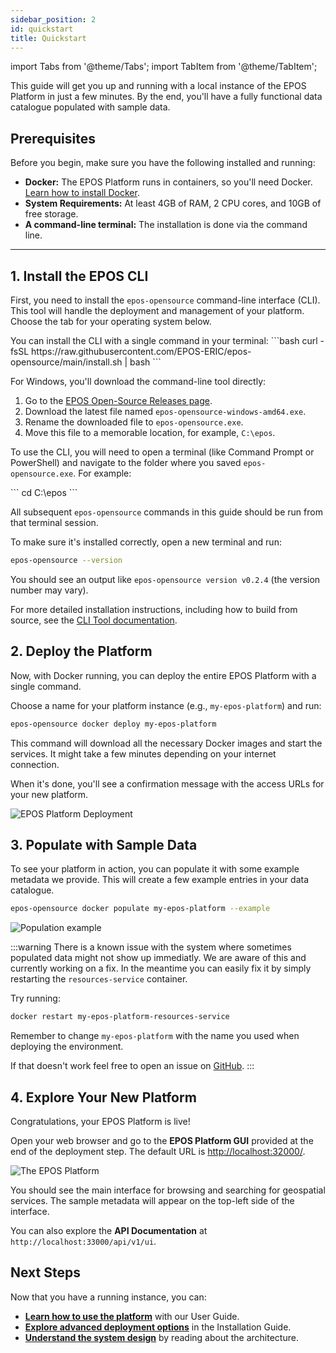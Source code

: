 ```yaml
---
sidebar_position: 2
id: quickstart
title: Quickstart
---
```


import Tabs from '@theme/Tabs';
import TabItem from '@theme/TabItem';

This guide will get you up and running with a local instance of the EPOS Platform in just a few minutes. By the end, you'll have a fully functional data catalogue populated with sample data.

## Prerequisites

Before you begin, make sure you have the following installed and running:

- **Docker:** The EPOS Platform runs in containers, so you'll need Docker. [Learn how to install Docker](https://docs.docker.com/get-started/get-docker/).
- **System Requirements:** At least 4GB of RAM, 2 CPU cores, and 10GB of free storage.
- **A command-line terminal:** The installation is done via the command line.

---

## 1. Install the EPOS CLI

First, you need to install the `epos-opensource` command-line interface (CLI). This tool will handle the deployment and management of your platform. Choose the tab for your operating system below.

<Tabs>
  <TabItem value="linux-macos" label="Linux / macOS">
        You can install the CLI with a single command in your terminal:
        ```bash
        curl -fsSL https://raw.githubusercontent.com/EPOS-ERIC/epos-opensource/main/install.sh | bash
        ```
  </TabItem>
  <TabItem value="windows" label="Windows">
    <p>For Windows, you'll download the command-line tool directly:</p>
    <ol>
      <li>Go to the <a href="https://github.com/EPOS-ERIC/epos-opensource/releases">EPOS Open-Source Releases page</a>.</li>
      <li>Download the latest file named <code>epos-opensource-windows-amd64.exe</code>.</li>
      <li>Rename the downloaded file to <code>epos-opensource.exe</code>.</li>
      <li>Move this file to a memorable location, for example, <code>C:\epos</code>.</li>
    </ol>
    <p>To use the CLI, you will need to open a terminal (like Command Prompt or PowerShell) and navigate to the folder where you saved <code>epos-opensource.exe</code>. For example:</p>
        ```
cd C:\epos
        ```
    <p>All subsequent <code>epos-opensource</code> commands in this guide should be run from that terminal session.</p>
  </TabItem>
</Tabs>

To make sure it's installed correctly, open a new terminal and run:

```bash
epos-opensource --version
```

You should see an output like `epos-opensource version v0.2.4` (the version number may vary).

For more detailed installation instructions, including how to build from source, see the [CLI Tool documentation](./installation/index.md).

## 2. Deploy the Platform

Now, with Docker running, you can deploy the entire EPOS Platform with a single command.

Choose a name for your platform instance (e.g., `my-epos-platform`) and run:

```bash
epos-opensource docker deploy my-epos-platform
```

This command will download all the necessary Docker images and start the services. It might take a few minutes depending on your internet connection.

When it's done, you'll see a confirmation message with the access URLs for your new platform.

![EPOS Platform Deployment](/img/docker_deploy_urls.png)

## 3. Populate with Sample Data

To see your platform in action, you can populate it with some example metadata we provide. This will create a few example entries in your data catalogue.

```bash
epos-opensource docker populate my-epos-platform --example
```

![Population example](/img/docker_populate_example.png)

:::warning
There is a known issue with the system where sometimes populated data might not show up immediatly. We are aware of this and currently working on a fix. In the meantime you can easily fix it by simply restarting the `resources-service` container.

Try running:

```bash
docker restart my-epos-platform-resources-service
```

Remember to change `my-epos-platform` with the name you used when deploying the environment.

If that doesn't work feel free to open an issue on [GitHub](https://github.com/EPOS-ERIC/epos-opensource/issues).
:::

## 4. Explore Your New Platform

Congratulations, your EPOS Platform is live!

Open your web browser and go to the **EPOS Platform GUI** provided at the end of the deployment step. The default URL is [http://localhost:32000/](http://localhost:32000/).

![The EPOS Platform](/img/dataportal_after_populate.png)

You should see the main interface for browsing and searching for geospatial services. The sample metadata will appear on the top-left side of the interface.

You can also explore the **API Documentation** at `http://localhost:33000/api/v1/ui`.

## Next Steps

Now that you have a running instance, you can:

- **[Learn how to use the platform](./guides/user-guide.md)** with our User Guide.
- **[Explore advanced deployment options](./installation/index.md)** in the Installation Guide.
- **[Understand the system design](./system-reference/architecture.md)** by reading about the architecture.
